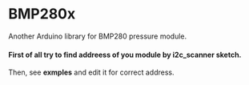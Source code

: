 # BMP280x
Another Arduino library for BMP280 pressure module.

#### First of all try to find addreess of you module by i2c_scanner sketch.
Then, see **exmples** and edit it for correct address.

